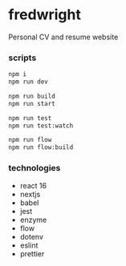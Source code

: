
# fredwright

Personal CV and resume website

### scripts

```bash
npm i
npm run dev

npm run build
npm run start

npm run test
npm run test:watch

npm run flow
npm run flow:build
```

### technologies

- react 16
- nextjs
- babel
- jest
- enzyme
- flow
- dotenv
- eslint
- prettier
